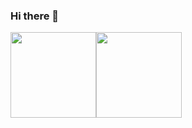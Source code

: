 
### Hi there 👋

<img align="" height="137px" src="https://github-readme-stats.vercel.app/api?username=hncboy&hide_title=true&hide_border=true&show_icons=true&include_all_commits=true&line_height=21&theme=graywhite&locale=cn" /><img align="" height="137px" src="https://github-readme-stats.vercel.app/api/top-langs/?username=hncboy&hide_title=true&hide_border=true&layout=compact&theme=graywhite&locale=cn" />
     
<!--
**hncboy/hncboy** is a ✨ _special_ ✨ repository because its `README.md` (this file) appears on your GitHub profile.

Here are some ideas to get you started:

- 🔭 I’m currently working on ...
- 🌱 I’m currently learning ...
- 👯 I’m looking to collaborate on ...
- 🤔 I’m looking for help with ...
- 💬 Ask me about ...
- 📫 How to reach me: ...
- 😄 Pronouns: ...
- ⚡ Fun fact: ...
-->
